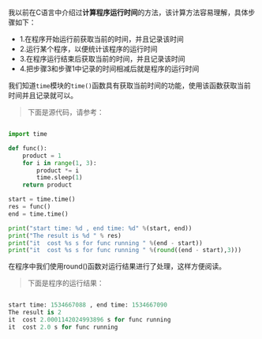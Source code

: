
我以前在C语言中介绍过**计算程序运行时间**的方法，该计算方法容易理解，具体步骤如下：
- 1.在程序开始运行前获取当前的时间，并且记录该时间
- 2.运行某个程序，以便统计该程序的运行时间
- 3.在程序运行结束后获取当前的时间，并且记录该时间
- 4.把步骤3和步骤1中记录的时间相减后就是程序的运行时间

我们知道```time```模块的```time()```函数具有获取当前时间的功能，使用该函数获取当前时间并且记录就可以。

> 下面是源代码，请参考：

``` python

import time

def func():
    product = 1
    for i in range(1, 3):
        product *= i
        time.sleep(1)
    return product

start = time.time()
res = func()
end = time.time()

print("start time: %d , end time: %d" %(start, end))
print("The result is %d " % res)
print("it  cost %s s for func running " %(end - start))
print("it  cost %s s for func running " %(round((end - start),3)))


```
在程序中我们使用round()函数对运行结果进行了处理，这样方便阅读。
> 下面是程序的运行结果：

``` python

start time: 1534667088 , end time: 1534667090
The result is 2 
it  cost 2.0001142024993896 s for func running 
it  cost 2.0 s for func running 

```
